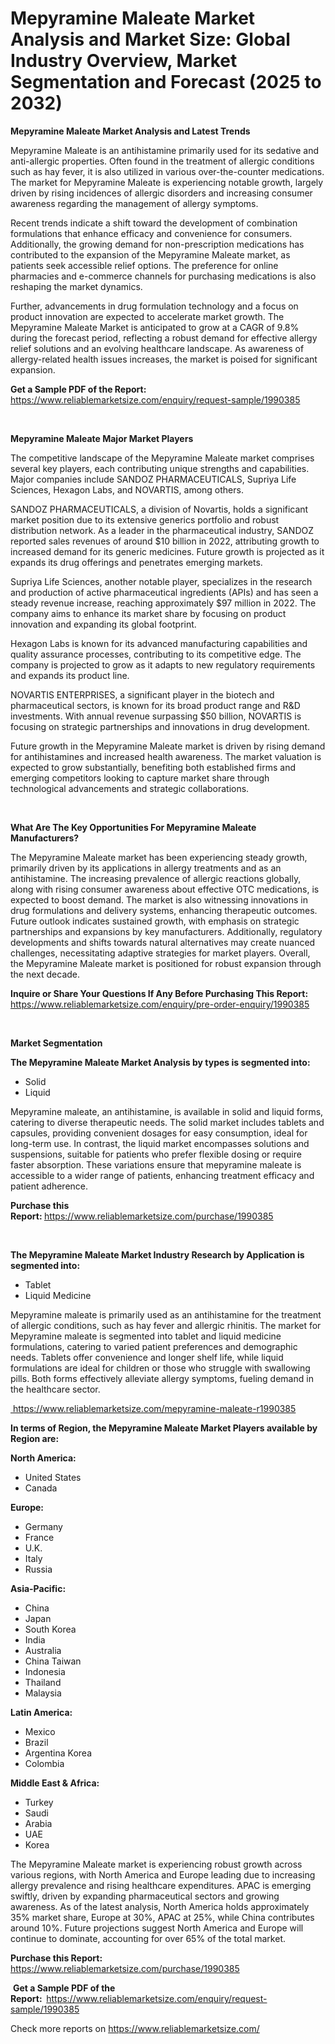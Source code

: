<p><h1>Mepyramine Maleate Market Analysis and Market Size: Global Industry Overview, Market Segmentation and Forecast (2025 to 2032)</h1></p><p><strong>Mepyramine Maleate Market Analysis and Latest Trends</strong></p>
<p><p>Mepyramine Maleate is an antihistamine primarily used for its sedative and anti-allergic properties. Often found in the treatment of allergic conditions such as hay fever, it is also utilized in various over-the-counter medications. The market for Mepyramine Maleate is experiencing notable growth, largely driven by rising incidences of allergic disorders and increasing consumer awareness regarding the management of allergy symptoms.</p><p>Recent trends indicate a shift toward the development of combination formulations that enhance efficacy and convenience for consumers. Additionally, the growing demand for non-prescription medications has contributed to the expansion of the Mepyramine Maleate market, as patients seek accessible relief options. The preference for online pharmacies and e-commerce channels for purchasing medications is also reshaping the market dynamics.</p><p>Further, advancements in drug formulation technology and a focus on product innovation are expected to accelerate market growth. The Mepyramine Maleate Market is anticipated to grow at a CAGR of 9.8% during the forecast period, reflecting a robust demand for effective allergy relief solutions and an evolving healthcare landscape. As awareness of allergy-related health issues increases, the market is poised for significant expansion.</p></p>
<p><strong>Get a Sample PDF of the Report:&nbsp;</strong> <a href="https://www.reliablemarketsize.com/enquiry/request-sample/1990385?utm_campaign=2759&utm_medium=2&utm_source=Github&utm_content=ia&utm_term=01042025&utm_id=mepyramine-maleate">https://www.reliablemarketsize.com/enquiry/request-sample/1990385</a></p>
<p>&nbsp;</p>
<p><strong>Mepyramine Maleate Major Market Players</strong></p>
<p><p>The competitive landscape of the Mepyramine Maleate market comprises several key players, each contributing unique strengths and capabilities. Major companies include SANDOZ PHARMACEUTICALS, Supriya Life Sciences, Hexagon Labs, and NOVARTIS, among others.</p><p>SANDOZ PHARMACEUTICALS, a division of Novartis, holds a significant market position due to its extensive generics portfolio and robust distribution network. As a leader in the pharmaceutical industry, SANDOZ reported sales revenues of around $10 billion in 2022, attributing growth to increased demand for its generic medicines. Future growth is projected as it expands its drug offerings and penetrates emerging markets.</p><p>Supriya Life Sciences, another notable player, specializes in the research and production of active pharmaceutical ingredients (APIs) and has seen a steady revenue increase, reaching approximately $97 million in 2022. The company aims to enhance its market share by focusing on product innovation and expanding its global footprint.</p><p>Hexagon Labs is known for its advanced manufacturing capabilities and quality assurance processes, contributing to its competitive edge. The company is projected to grow as it adapts to new regulatory requirements and expands its product line.</p><p>NOVARTIS ENTERPRISES, a significant player in the biotech and pharmaceutical sectors, is known for its broad product range and R&D investments. With annual revenue surpassing $50 billion, NOVARTIS is focusing on strategic partnerships and innovations in drug development.</p><p>Future growth in the Mepyramine Maleate market is driven by rising demand for antihistamines and increased health awareness. The market valuation is expected to grow substantially, benefiting both established firms and emerging competitors looking to capture market share through technological advancements and strategic collaborations.</p></p>
<p>&nbsp;</p>
<p><strong>What Are The Key Opportunities For Mepyramine Maleate Manufacturers?</strong></p>
<p><p>The Mepyramine Maleate market has been experiencing steady growth, primarily driven by its applications in allergy treatments and as an antihistamine. The increasing prevalence of allergic reactions globally, along with rising consumer awareness about effective OTC medications, is expected to boost demand. The market is also witnessing innovations in drug formulations and delivery systems, enhancing therapeutic outcomes. Future outlook indicates sustained growth, with emphasis on strategic partnerships and expansions by key manufacturers. Additionally, regulatory developments and shifts towards natural alternatives may create nuanced challenges, necessitating adaptive strategies for market players. Overall, the Mepyramine Maleate market is positioned for robust expansion through the next decade.</p></p>
<p><strong>Inquire or Share Your Questions If Any Before Purchasing This Report:</strong> <a href="https://www.reliablemarketsize.com/enquiry/pre-order-enquiry/1990385?utm_campaign=2759&utm_medium=2&utm_source=Github&utm_content=ia&utm_term=01042025&utm_id=mepyramine-maleate">https://www.reliablemarketsize.com/enquiry/pre-order-enquiry/1990385</a></p>
<p>&nbsp;</p>
<p><strong>Market Segmentation</strong></p>
<p><strong>The Mepyramine Maleate Market Analysis by types is segmented into:</strong></p>
<p><ul><li>Solid</li><li>Liquid</li></ul></p>
<p><p>Mepyramine maleate, an antihistamine, is available in solid and liquid forms, catering to diverse therapeutic needs. The solid market includes tablets and capsules, providing convenient dosages for easy consumption, ideal for long-term use. In contrast, the liquid market encompasses solutions and suspensions, suitable for patients who prefer flexible dosing or require faster absorption. These variations ensure that mepyramine maleate is accessible to a wider range of patients, enhancing treatment efficacy and patient adherence.</p></p>
<p><strong>Purchase this Report:&nbsp;</strong><a href="https://www.reliablemarketsize.com/purchase/1990385?utm_campaign=2759&utm_medium=2&utm_source=Github&utm_content=ia&utm_term=01042025&utm_id=mepyramine-maleate">https://www.reliablemarketsize.com/purchase/1990385</a></p>
<p>&nbsp;</p>
<p><strong>The Mepyramine Maleate Market Industry Research by Application is segmented into:</strong></p>
<p><ul><li>Tablet</li><li>Liquid Medicine</li></ul></p>
<p><p>Mepyramine maleate is primarily used as an antihistamine for the treatment of allergic conditions, such as hay fever and allergic rhinitis. The market for Mepyramine maleate is segmented into tablet and liquid medicine formulations, catering to varied patient preferences and demographic needs. Tablets offer convenience and longer shelf life, while liquid formulations are ideal for children or those who struggle with swallowing pills. Both forms effectively alleviate allergy symptoms, fueling demand in the healthcare sector.</p></p>
<p><a href="https://www.reliablemarketsize.com/mepyramine-maleate-r1990385?utm_campaign=2759&utm_medium=2&utm_source=Github&utm_content=ia&utm_term=01042025&utm_id=mepyramine-maleate">&nbsp;https://www.reliablemarketsize.com/mepyramine-maleate-r1990385</a></p>
<p><strong>In terms of Region, the Mepyramine Maleate Market Players available by Region are:</strong></p>
<p>
    <p> <strong> North America: </strong>
        <ul>
            <li>United States</li>
            <li>Canada</li>
        </ul>
        </p> 
    <p> <strong> Europe: </strong>
        <ul>
            <li>Germany</li>
            <li>France</li>
            <li>U.K.</li>
            <li>Italy</li>
            <li>Russia</li>
        </ul>
        </p> 
    <p> <strong> Asia-Pacific: </strong>
        <ul>
            <li>China</li>
            <li>Japan</li>
            <li>South Korea</li>
            <li>India</li>
            <li>Australia</li>
            <li>China Taiwan</li>
            <li>Indonesia</li>
            <li>Thailand</li>
            <li>Malaysia</li>
        </ul>
        </p> 
    <p> <strong> Latin America: </strong>
        <ul>
            <li>Mexico</li>
            <li>Brazil</li>
            <li>Argentina Korea</li>
            <li>Colombia</li>
        </ul>
        </p> 
    <p> <strong> Middle East & Africa: </strong>
        <ul>
            <li>Turkey</li>
            <li>Saudi</li>
            <li>Arabia</li>
            <li>UAE</li>
            <li>Korea</li>
        </ul>
    </p>
    </p>
<p><p>The Mepyramine Maleate market is experiencing robust growth across various regions, with North America and Europe leading due to increasing allergy prevalence and rising healthcare expenditures. APAC is emerging swiftly, driven by expanding pharmaceutical sectors and growing awareness. As of the latest analysis, North America holds approximately 35% market share, Europe at 30%, APAC at 25%, while China contributes around 10%. Future projections suggest North America and Europe will continue to dominate, accounting for over 65% of the total market.</p></p>
<p><strong>Purchase this Report: </strong><a href="https://www.reliablemarketsize.com/purchase/1990385?utm_campaign=2759&utm_medium=2&utm_source=Github&utm_content=ia&utm_term=01042025&utm_id=mepyramine-maleate">https://www.reliablemarketsize.com/purchase/1990385</a></p>
<p>&nbsp;<strong>Get a Sample PDF of the Report:&nbsp;&nbsp;</strong><a href="https://www.reliablemarketsize.com/enquiry/request-sample/1990385?utm_campaign=2759&utm_medium=2&utm_source=Github&utm_content=ia&utm_term=01042025&utm_id=mepyramine-maleate">https://www.reliablemarketsize.com/enquiry/request-sample/1990385</a></p>
<p><strong></strong></p>
<p>Check more reports on <a href="https://www.reliablemarketsize.com/?utm_campaign=2759&utm_medium=2&utm_source=Github&utm_content=ia&utm_term=01042025&utm_id=mepyramine-maleate">https://www.reliablemarketsize.com/</a></p>